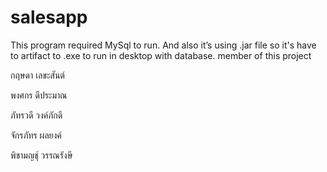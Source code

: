 # salesapp

This program required MySql to run. And also it’s using .jar file so it's have to artifact to .exe to run in desktop with database.
member of this project

กฤษดา เลขะสันต์

พงศกร ดีประมาณ

ภัทรวดี วงค์ภักดี

จักรภัทร ผลยงค์

พิชามญชุ์ วรรณรังษี
